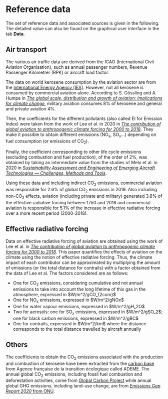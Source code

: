 # Reference data

The set of reference data and associated sources is given in the following. The detailed value can also be found on 
the graphical user interface in the tab <b>Data</b>.

## Air transport

The various air traffic data are derived from the ICAO (International Civil Aviation Organisation), such as annual 
passenger numbers, Revenue Passenger Kilometrer (RPK) or aircraft load factor. 
    
The data on world kerosene consumption by the aviation sector are from the 
<a href="https://www.iea.org/sankey/#?c=World&s=Final%20consumption" target="_blank">International Energy Agency (IEA)</a>. 
However, not all kerosene is consumed by commercial aviation alone. According to S. Gössling and A. Humpe 
in <a href="https://www.sciencedirect.com/science/article/pii/S0959378020307779" target="_blank">*The global scale, distribution and growth of aviation: Implications for climate change*</a>, 
military aviation consumes 8% of kerosene and general and private aviation 4%. 
    
Then, the coefficients for the different pollutants (also called EI for Emission Index) were taken from the work of 
Lee et al. in 2020 in <a href="https://www.sciencedirect.com/science/article/pii/S1352231020305689" target="_blank">*The contribution of global aviation to anthropogenic climate forcing for 2000 to 2018*</a>. 
They make it possible to obtain different emissions (NO<sub>x</sub>, SO<sub>x</sub>...) depending on fuel consumption 
(or emissions of CO<sub>2</sub>). 
    
Finally, the coefficient corresponding to other life cycle emissions (excluding combustion and fuel production), 
of the order of 2%, was obtained by taking an intermediate value from the studies of Melo et al. in 2020 in 
<a href="https://www.mdpi.com/2071-1050/12/14/5663" target="_blank">*Sustainability Assessment and Engineering of Emerging Aircraft Technologies — Challenges, Methods and Tools*</a>.
    
Using these data and including indirect CO<sub>2</sub> emissions, commercial aviation was responsible for 2.6% of 
global CO<sub>2</sub> emissions in 2019. Also including non-CO<sub>2</sub> effects, aviation (including private and 
military) generated 3.8% of the effective radiative forcing between 1750 and 2018 and commercial aviation is 
responsible for 5.1% of the increase in effective radiative forcing over a more recent period (2000-2018).
    
## Effective radiative forcing

Data on effective radiative forcing of aviation are obtained using the work of Lee et al. in 
<a href="https://www.sciencedirect.com/science/article/pii/S1352231020305689" target="_blank">*The contribution of global aviation to anthropogenic climate forcing for 2000 to 2018*</a>. 
This paper quantifies the effects of aviation on the climate using the notion of effective radiative forcing. Thus, 
the climate impact of each contributor can be approximated by multiplying the amount of emissions (or the total 
distance for contrails) with a factor obtained from the data of Lee et al. The factors considered are as follows:
<ul>
<li>One for CO<sub>2</sub> emissions, considering cumulative and not annual emissions to take into account the long lifetime of this gas in the atmosphere, expressed in $W/m^2/gCO_{2cum}$</li>
<li>One for NO<sub>x</sub> emissions, expressed in $W/m^2/gNOx$</li>
<li>One for water vapour emissions, expressed in $W/m^2/gH_2O$</li>
<li>Two for aerosols: one for SO<sub>x</sub> emissions, expressed in $W/m^2/gSO_2$; one for black carbon emissions, expressed in $W/m^2/gBC$</li>
<li>One for contrails, expressed in $W/m^2/km$ where the distance corresponds to the total distance travelled by aircraft annually</li>
</ul>

## Others

The coefficients to obtain the CO<sub>2</sub> emissions associated with the production and combustion of kerosene 
have been extracted from the <a href="https://www.bilans-ges.ademe.fr/docutheque/docs/%5BBase%20Carbone%5D%20Documentation%20g%C3%A9n%C3%A9rale%20v11.5.pdf" target="_blank">carbon base</a>
from Agence française de la transition écologique called ADEME. The annual global CO<sub>2</sub> emissions, including 
fossil fuel combustion and deforestation activities, come from <a href="https://www.globalcarbonproject.org/" target="_blank">Global Carbon Project</a>
while annual global GHG emissions, including land-use change, are from <a href="https://www.globalcarbonproject.org/" target="_blank">*Emissions Gap Report 2020* from ONU</a>.

